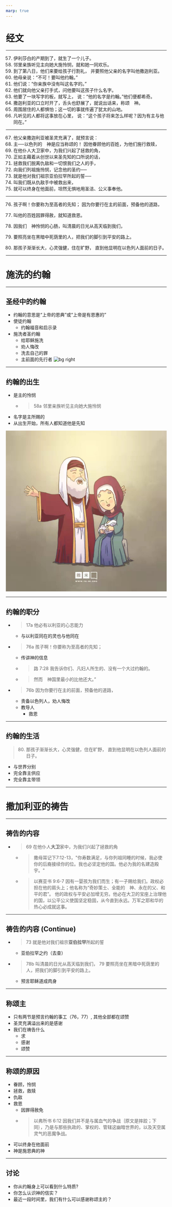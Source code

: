 ```yaml
---
marp: true
---
```


<style>
section {
    /* padding-left: 100px; */
    font-size: 220%;
}
</style>

# 经文
<!-- _class: invert -->

---
<style scoped>
section {
    font-size: 180%;
}
</style>

57.	伊利莎白的产期到了，就生了一个儿子。
58.	邻里亲族听见主向她大施怜悯，就和她一同欢乐。
59.	到了第八日，他们来要给孩子行割礼，
    并要照他父亲的名字叫他撒迦利亚。
60.	他母亲说：“不可！要叫他约翰。”
61.	他们说：“你亲族中没有叫这名字的。”
62.	他们就向他父亲打手式，问他要叫这孩子什么名字。
63.	他要了一块写字的板，就写上，
    说：“他的名字是约翰。”他们便都希奇。
64.	撒迦利亚的口立时开了，舌头也舒展了，就说出话来，称颂　神。
65.	周围居住的人都惧怕；这一切的事就传遍了犹太的山地。
66.	凡听见的人都将这事放在心里，
    说：“这个孩子将来怎么样呢？因为有主与他同在。”

---
<style scoped>
section {
    font-size: 180%;
}
</style>

67.	他父亲撒迦利亚被圣灵充满了，就预言说：
68.	主──以色列的　神是应当称颂的！
    因他眷顾他的百姓，为他们施行救赎，
69.	在他仆人大卫家中，为我们兴起了拯救的角，
70.	正如主藉着从创世以来圣先知的口所说的话，
71.	拯救我们脱离仇敌和一切恨我们之人的手，
72.	向我们列祖施怜悯，记念他的圣约──
73.	就是他对我们祖宗亚伯拉罕所起的誓──
74.	叫我们既从仇敌手中被救出来，
75.	就可以终身在他面前，坦然无惧地用圣洁、公义事奉他。

---
<style scoped>
section {
    font-size: 180%;
}
</style>

76.	孩子啊！你要称为至高者的先知；
    因为你要行在主的前面，预备他的道路，
77.	叫他的百姓因罪得赦，就知道救恩。

78.	因我们　神怜悯的心肠，叫清晨的日光从高天临到我们，
79.	要照亮坐在黑暗中死荫里的人，把我们的脚引到平安的路上。

80.	那孩子渐渐长大，心灵强健，住在旷野，
    直到他显明在以色列人面前的日子。

---
# 施洗的约翰
<!-- _class: invert -->
---

## 圣经中的约翰

* 约翰的意思是“上帝的恩典”或“上帝是有恩惠的”
* 使徒约翰
    * 约翰福音和启示录
* 施洗者圣约翰
    * 给耶稣施洗
    * 劝人悔改
    * 洗去自己的罪
    * 主前面的先行者
![bg right](2023-03-08-18-49-08.png)
<!--
给耶稣解鞋带也不配

提问还有哪些约翰
- 　　三、称呼马可的约翰(徒十二章12节)，即写马可福音的马可。
- 　　四、大祭司的亲族约翰(徒四章6节)。
- 　　五、彼得的父亲约翰，又称为约拿(约二十一章15节；太十六章17节)。
-->
---
<style scoped>
section {
    padding-left: 30px;
}
</style>

## 约翰的出生
* 是主的怜悯
    * > 58a 邻里亲族听见主向她大施怜悯
* 名字是主所赐的
* 从出生开始，所有人都知道他是先知

![bg left](2023-03-08-21-44-05.png)
<!--
顺服神，不听从众人，

高调出道， 为的是给主开路
他必兴旺，我必衰微。 约 3：30
-->

---
<style scoped>
section {
    padding-left: 50px;
}
</style>

## 约翰的职分

* > 17a 他必有以利亚的心志能力
    * 与以利亚同在的灵也与他同在
* > 76a 孩子啊！你要称为至高者的先知；
    * 传讲神的信息
    * > 路 7:28 我告诉你们、凡妇人所生的、没有一个大过约翰的。
    * > 然而　神国里最小的比他还大。”
* > 76b 因为你要行在主的前面，预备他的道路，
    * 责备以色列人，劝人悔改
    * 教导人
        * 救恩

---

## 约翰的生活
> 80. 那孩子渐渐长大，心灵强健，住在旷野，
    直到他显明在以色列人面前的日子。
* 与世界分别
* 完全靠主供应
* 完全靠主带领

---
<!-- _class: invert -->
# 撒加利亚的祷告

---

## 祷告的内容
* > 69 在他仆人**大卫**家中，为我们兴起了拯救的角
    * > 撒母耳记下7:12-13，"你寿数满足，与你列祖同睡的时候，我必使你的后裔接续你的位。我也必坚定他的国。他必为我的名建造殿宇。"
    * > 以赛亚书 9:6-7 因有一婴孩为我们而生；有一子赐给我们。政权必担在他的肩头上；他名称为“奇妙策士、全能的　神、永在的父、和平的君”。 他的政权与平安必加增无穷。他必在大卫的宝座上治理他的国，以公平公义使国坚定稳固，从今直到永远。万军之耶和华的热心必成就这事。

---
<!--
正如主藉着从创世以来圣先知的口所说的话，
弥迦书 7～8 联系 本段79
-->

## 祷告的内容 (Continue)
* > 73 就是他对我们祖宗**亚伯拉罕**所起的誓
    * 亚伯拉罕之约（去查）
* > 78b 叫清晨的日光从高天临到我们，
  > 79	要照亮坐在黑暗中死荫里的人，把我们的脚引到平安的路上。
    * 预言耶稣道成肉身

<!--
亚伯拉罕之约
- 君王从你而出，救恩也从他而出

1	太初有道，道与　神同在，道就是　神。
2	这道太初与　神同在。
3	万物是藉着他造的；凡被造的，没有一样不是藉着他造的。
4	生命在他里头，这生命就是人的光。
5	光照在黑暗里，黑暗却不接受光。
-->
---

## 称颂主
* 只有两节是预言约翰的事工（76，77）, 其他全部都在颂赞
* 圣灵充满溢出来的是感谢
* 我们在祷告什么
    * 求
    * 感谢
    * 颂赞

<!--
乞求神帮助我们
感谢神帮助了我们
颂赞主的救恩
- 撒迦利亚还没有看见救恩就已经颂赞

求助帮我们更多认识主
叫我们有更大的信心
教导我们如何颂赞
-->
---

## 称颂的原因
* 眷顾，怜悯
* 拯救，救赎
* 仇敌
* 救恩
    * 因罪得赦免
    * > 以弗所书 6:12 因我们并不是与属血气的争战｛原文是摔跤；下同｝，乃是与那些执政的、掌权的、管辖这幽暗世界的，以及天空属灵气的恶魔争战。
* 可以终身在他面前
* 神是施恩典的神

<!--
仇敌
- 敌国，特别是拜偶像的敌国（菲利士人，罗马人）
- 其实是应当是魔鬼
    - 不是与属血气的相争 （去查）
- 不是脱离世俗的权势
    - 而是脱离罪的权势，
    - 脱离魔鬼的掌控，

- 而与神相交
    - 在天国里最小的，也是比地上最大的大
-->

---

## 讨论

* 你从约翰身上可以看到什么特质?
* 你怎么认识神的信实？
* 最近一段时间里，我们有什么可以感谢称颂主的？

<!--
尝试用 ‘神是恩典’ 串起信息
所有的引用都指向耶稣
尝试总结 take home

引用的经文，指明时间和先知的名字

总结出现过的人物
-->